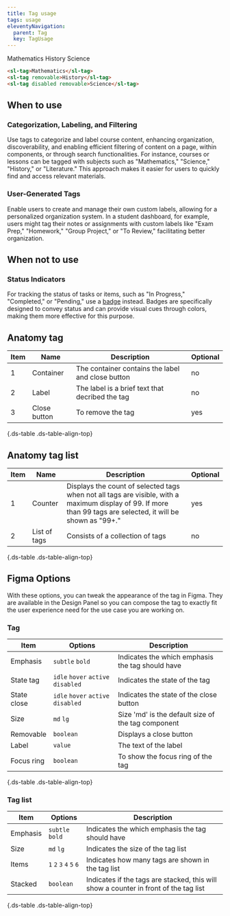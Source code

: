 ```yaml
---
title: Tag usage
tags: usage
eleventyNavigation:
  parent: Tag
  key: TagUsage
---
```

<section class="no-heading">

<div class="ds-example">
<sl-tag>Mathematics</sl-tag>
<sl-tag removable>History</sl-tag>
<sl-tag disabled removable>Science</sl-tag>
</div>

<div class="ds-code">

  ```html
<sl-tag>Mathematics</sl-tag>
<sl-tag removable>History</sl-tag>
<sl-tag disabled removable>Science</sl-tag>
  ```

</div>
</section>

<section>

## When to use

### Categorization, Labeling, and Filtering
Use tags to categorize and label course content, enhancing organization, discoverability, and enabling efficient filtering of content on a page, within components, or through search functionalities. For instance, courses or lessons can be tagged with subjects such as "Mathematics," "Science," "History," or "Literature." This approach makes it easier for users to quickly find and access relevant materials.


### User-Generated Tags
Enable users to create and manage their own custom labels, allowing for a personalized organization system. In a student dashboard, for example, users might tag their notes or assignments with custom labels like "Exam Prep," "Homework," "Group Project," or "To Review," facilitating better organization.


</section>

<section>

## When not to use

### Status Indicators
For tracking the status of tasks or items, such as "In Progress," "Completed," or "Pending," use a [badge](/categories/components/badge/usage) instead. Badges are specifically designed to convey status and can provide visual cues through colors, making them more effective for this purpose.


</section>

<section>

## Anatomy tag

<div class="ds-table-wrapper">

|Item|Name| Description | Optional|
|-|-|-|-|
|1|Container |The container contains the label and close button |no|
|2|Label |The label is a brief text that decribed the tag |no|
|3|Close button |To remove the tag |yes|

{.ds-table .ds-table-align-top}

</div>

## Anatomy tag list

<div class="ds-table-wrapper">

|Item|Name| Description | Optional|
|-|-|-|-|
|1|Counter |Displays the count of selected tags when not all tags are visible, with a maximum display of 99. If more than 99 tags are selected, it will be shown as "99+." |yes|
|2|List of tags | Consists of a collection of tags |no|

{.ds-table .ds-table-align-top}

</div>

</section>

<section>

## Figma Options

With these options, you can tweak the appearance of the tag in Figma. They are available in the Design Panel so you can compose the tag to exactly fit the user experience need for the use case you are working on.

### Tag

<div class="ds-table-wrapper">

|Item|Options|Description|
|-|-|-|
|Emphasis|`subtle` `bold`|Indicates the which emphasis the tag should have|
|State tag|`idle` `hover` `active` `disabled` |Indicates the state of the tag|
|State close|`idle` `hover` `active` `disabled`|Indicates the state of the close button|
|Size|`md` `lg`|Size 'md' is the default size of the tag component |
|Removable|`boolean`|Displays a close button|
|Label|`value`|The text of the label|
|Focus ring|`boolean`|To show the focus ring of the tag|

{.ds-table .ds-table-align-top}

</div>

### Tag list

<div class="ds-table-wrapper">

|Item|Options|Description|
|-|-|-|
|Emphasis|`subtle` `bold`|Indicates the which emphasis the tag should have|
|Size|`md` `lg`|Indicates the size of the tag list |
|Items|`1` `2` `3` `4` `5` `6`|Indicates how many tags are shown in the tag list|
|Stacked|`boolean`|Indicates if the tags are stacked, this will show a counter in front of the tag list|

{.ds-table .ds-table-align-top}

</div>

</section>
